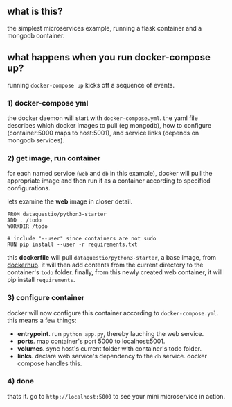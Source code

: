 ## what is this?
the simplest microservices example, running a flask container and a mongodb container.

## what happens when you run docker-compose up?
running `docker-compose up` kicks off a sequence of events.

### 1) docker-compose yml ###
the docker daemon will start with `docker-compose.yml`. the yaml file describes which docker images to pull (eg mongodb), how to configure (container:5000 maps to host:5001), and service links (depends on mongodb services).

### 2) get image, run container ###
for each named service (`web` and `db` in this example), docker will pull the appropriate image and then run it as a container according to specified configurations. 

lets examine the **web** image in closer detail.
```
FROM dataquestio/python3-starter
ADD . /todo
WORKDIR /todo

# include "--user" since containers are not sudo
RUN pip install --user -r requirements.txt
```
this **dockerfile** will pull `dataquestio/python3-starter`, a base image, from [dockerhub](https://hub.docker.com/r/dataquestio/python3-starter/). it will then add contents from the current directory to the container's `todo` folder. finally, from this newly created web container, it will pip install `requirements`.

### 3) configure container ###
docker will now configure this container according to `docker-compose.yml`. this means a few things:
* **entrypoint**. run `python app.py`, thereby lauching the web service. 
* **ports**. map container's port 5000 to localhost:5001.
* **volumes**. sync host's current folder with container's todo folder.
* **links**. declare web service's dependency to the `db` service. docker compose handles this.

### 4) done ###
thats it. go to `http://localhost:5000` to see your mini microservice in action.